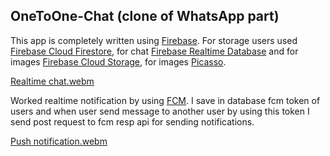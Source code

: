## OneToOne-Chat (clone of WhatsApp part)


This app is completely written using [Firebase](https://firebase.google.com/docs/android/setup). For storage users used [Firebase Cloud Firestore](https://firebase.google.com/docs/firestore/quickstart), for chat [Firebase Realtime Database](https://firebase.google.com/docs/database) and for images [Firebase Cloud Storage](https://firebase.google.com/docs/storage/android/start), for images [Picasso](https://github.com/square/picasso).

[Realtime chat.webm](https://github.com/Erdaulet0341/OneToOne-Chat/assets/98634106/cf9a809e-7c21-454a-b80c-80b065f2ca43)


Worked realtime notification by using [FCM](https://firebase.google.com/docs/cloud-messaging/android/client). I save in database fcm token of users and when user send message to another user by using this token I send post request to fcm resp api for sending notifications.


[Push notification.webm](https://github.com/Erdaulet0341/OneToOne-Chat/assets/98634106/2b2f4d94-c65f-4afb-b9f0-28118eacf70e)

